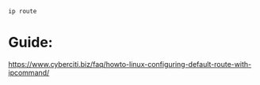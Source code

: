 ```
ip route
```

# Guide:
https://www.cyberciti.biz/faq/howto-linux-configuring-default-route-with-ipcommand/
